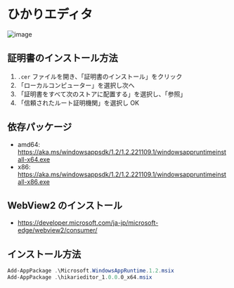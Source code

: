 # ひかりエディタ

![image](https://github.com/Himeyama/HikariEditor/assets/39254183/b4804759-b2ea-43e5-ad1b-e37805be721a)

## 証明書のインストール方法
1. `.cer` ファイルを開き、「証明書のインストール」をクリック
2. 「ローカルコンピューター」を選択し次へ 
3. 「証明書をすべて次のストアに配置する」を選択し、「参照」
4. 「信頼されたルート証明機関」を選択し OK

## 依存パッケージ
- amd64: https://aka.ms/windowsappsdk/1.2/1.2.221109.1/windowsappruntimeinstall-x64.exe
- x86: https://aka.ms/windowsappsdk/1.2/1.2.221109.1/windowsappruntimeinstall-x86.exe

## WebView2 のインストール
- https://developer.microsoft.com/ja-jp/microsoft-edge/webview2/consumer/

## インストール方法
```ps1
Add-AppPackage .\Microsoft.WindowsAppRuntime.1.2.msix
Add-AppPackage .\hikarieditor_1.0.0.0_x64.msix
```
